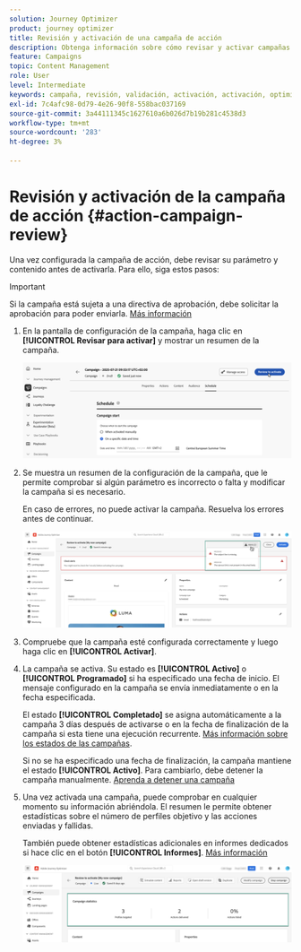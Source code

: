 ```yaml
---
solution: Journey Optimizer
product: journey optimizer
title: Revisión y activación de una campaña de acción
description: Obtenga información sobre cómo revisar y activar campañas de acción en  [!DNL Journey Optimizer].
feature: Campaigns
topic: Content Management
role: User
level: Intermediate
keywords: campaña, revisión, validación, activación, activación, optimizador
exl-id: 7c4afc98-0d79-4e26-90f8-558bac037169
source-git-commit: 3a44111345c1627610a6b026d7b19b281c4538d3
workflow-type: tm+mt
source-wordcount: '283'
ht-degree: 3%

---
```



# Revisión y activación de la campaña de acción {#action-campaign-review}

Una vez configurada la campaña de acción, debe revisar su parámetro y contenido antes de activarla. Para ello, siga estos pasos:

>[!IMPORTANT]
>
> Si la campaña está sujeta a una directiva de aprobación, debe solicitar la aprobación para poder enviarla. [Más información](../test-approve/gs-approval.md)

1. En la pantalla de configuración de la campaña, haga clic en **[!UICONTROL Revisar para activar]** y mostrar un resumen de la campaña.

   ![](assets/campaign-review.png)

1. Se muestra un resumen de la configuración de la campaña, que le permite comprobar si algún parámetro es incorrecto o falta y modificar la campaña si es necesario.

   En caso de errores, no puede activar la campaña. Resuelva los errores antes de continuar.

   ![](assets/create-campaign-alerts.png)

1. Compruebe que la campaña esté configurada correctamente y luego haga clic en **[!UICONTROL Activar]**.

1. La campaña se activa. Su estado es **[!UICONTROL Activo]** o **[!UICONTROL Programado]** si ha especificado una fecha de inicio. El mensaje configurado en la campaña se envía inmediatamente o en la fecha especificada.

   El estado **[!UICONTROL Completado]** se asigna automáticamente a la campaña 3 días después de activarse o en la fecha de finalización de la campaña si esta tiene una ejecución recurrente. [Más información sobre los estados de las campañas](get-started-with-campaigns.md#statuses).

   Si no se ha especificado una fecha de finalización, la campaña mantiene el estado **[!UICONTROL Activo]**. Para cambiarlo, debe detener la campaña manualmente. [Aprenda a detener una campaña](modify-stop-campaign.md)

1. Una vez activada una campaña, puede comprobar en cualquier momento su información abriéndola. El resumen le permite obtener estadísticas sobre el número de perfiles objetivo y las acciones enviadas y fallidas.

   También puede obtener estadísticas adicionales en informes dedicados si hace clic en el botón **[!UICONTROL Informes]**. [Más información](../reports/campaign-global-report-cja.md)

   ![](assets/create-campaign-summary.png)
